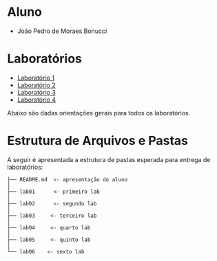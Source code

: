 # Aluno
* João Pedro de Moraes Bonucci

# Laboratórios
* [Laboratório 1](lab01/)
* [Laboratório 2](lab02/)
* [Laboratório 3](lab03/)
* [Laboratório 4](lab04/)

Abaixo são dadas orientações gerais para todos os laboratórios.

# Estrutura de Arquivos e Pastas

A seguir é apresentada a estrutura de pastas esperada para entrega de laboratórios:

~~~
├── README.md  <- apresentação do aluno
│
├── lab01      <- primeiro lab
│
├── lab02      <- segundo lab
│
├── lab03     <- terceiro lab
│
├── lab04     <- quarto lab
│
├── lab05     <- quinto lab
│
└── lab06    <- sexto lab
~~~